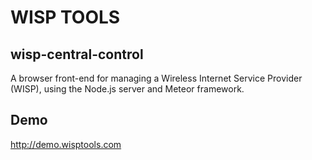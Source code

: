 # WISP TOOLS

## wisp-central-control
A browser front-end for managing a Wireless Internet Service Provider (WISP), using the Node.js server and Meteor framework.

## Demo
http://demo.wisptools.com
